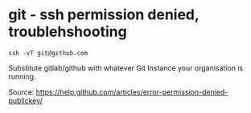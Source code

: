 # git - ssh permission denied, troublehshooting

```ssh -vT git@github.com```

Substitute gitlab/github with whatever Git Instance your organisation is running.

Source: https://help.github.com/articles/error-permission-denied-publickey/
